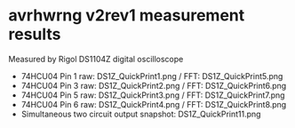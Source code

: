 # avrhwrng v2rev1 measurement results

Measured by Rigol DS1104Z digital oscilloscope

* 74HCU04 Pin 1 raw: DS1Z\_QuickPrint1.png / FFT: DS1Z\_QuickPrint5.png
* 74HCU04 Pin 3 raw: DS1Z\_QuickPrint2.png / FFT: DS1Z\_QuickPrint6.png
* 74HCU04 Pin 5 raw: DS1Z\_QuickPrint3.png / FFT: DS1Z\_QuickPrint7.png
* 74HCU04 Pin 6 raw: DS1Z\_QuickPrint4.png / FFT: DS1Z\_QuickPrint8.png
* Simultaneous two circuit output snapshot: DS1Z\_QuickPrint11.png
